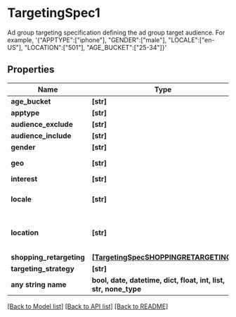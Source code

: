 # TargetingSpec1

Ad group targeting specification defining the ad group target audience. For example, '{\"APPTYPE\":[\"iphone\"], \"GENDER\":[\"male\"], \"LOCALE\":[\"en-US\"], \"LOCATION\":[\"501\"], \"AGE_BUCKET\":[\"25-34\"]}'

## Properties
Name | Type | Description | Notes
------------ | ------------- | ------------- | -------------
**age_bucket** | **[str]** | Values: [\&quot;18-24\&quot;,\&quot;21+\&quot;,\&quot;25-34\&quot;,\&quot;35-44\&quot;, \&quot;45-49\&quot;,\&quot;50-54\&quot;,\&quot;55-64\&quot;,\&quot;65+\&quot;] | [optional] 
**apptype** | **[str]** | Values: [\&quot;android_mobile\&quot;, \&quot;android_tablet\&quot;, \&quot;ipad\&quot;, \&quot;iphone\&quot;, \&quot;web\&quot;, \&quot;web_mobile\&quot;] | [optional] 
**audience_exclude** | **[str]** | Excluded customer list IDs. Used to drive new customer acquisition goals. For example: [\&quot;2542620905475\&quot;]. Audience lists need to have at least 100 people with Pinterest accounts in them. | [optional] 
**audience_include** | **[str]** | Targeted customer list IDs. For example: [\&quot;2542620905473\&quot;]. Audience lists need to have at least 100 people with Pinterest accounts in them | [optional] 
**gender** | **[str]** | Targeted genders. Values: [\&quot;unknown\&quot;,\&quot;male\&quot;,\&quot;female\&quot;] | [optional] 
**geo** | **[str]** | Location region codes, e.g., \&quot;BE-VOV\&quot; (East Flanders, Belgium) For complete list, &lt;a href&#x3D;\&quot;https://help.pinterest.com/sub/helpcenter/partner/pinterest_location_targeting_codes.xlsx\&quot; target&#x3D;\&quot;_blank\&quot;&gt;click here&lt;/a&gt; or postal codes, e.g., \&quot;US-94107\&quot;. Use either region codes or postal codes but not both. | [optional] 
**interest** | **[str]** | &lt;a href&#x3D;\&quot;https://docs.google.com/spreadsheets/d/1HxL-0Z3p2fgxis9YBP2HWC3tvPrs1hAuHDRtH-NJTIM/edit#gid&#x3D;118370875\&quot; target&#x3D;\&quot;_blank\&quot;&gt;Interest object IDs&lt;/a&gt;. | [optional] 
**locale** | **[str]** | 24 &lt;a href&#x3D;\&quot;https://en.wikipedia.org/wiki/List_of_ISO_639-1_codes\&quot; target&#x3D;\&quot;_blank\&quot;&gt;ISO 639-1 two letter language codes&lt;/a&gt;. Values: [\&quot;cs\&quot;,\&quot;da\&quot;,\&quot;de\&quot;,\&quot;el\&quot;,\&quot;en\&quot;,\&quot;es\&quot;,\&quot;fi\&quot;,\&quot;fr\&quot;,\&quot;hu\&quot;, \&quot;id\&quot;,\&quot;in\&quot;,\&quot;it\&quot;,\&quot;ja\&quot;,\&quot;ko\&quot;,\&quot;no\&quot;,\&quot;pl\&quot;,\&quot;pt\&quot;,\&quot;ro\&quot;,\&quot;ru\&quot;,\&quot;sk\&quot;,\&quot;sv\&quot;,\&quot;tr\&quot;,\&quot;uk\&quot;,\&quot;zh\&quot;] | [optional] 
**location** | **[str]** | 22 &lt;a href&#x3D;\&quot;https://www.nationsonline.org/oneworld/country_code_list.htm\&quot; target&#x3D;\&quot;_blank\&quot;&gt;ISO Alpha 2&lt;/a&gt; two letter country codes or &lt;a href&#x3D;\&quot;https://help.pinterest.com/sub/helpcenter/partner/pinterest_location_targeting_codes.xlsx\&quot; target&#x3D;\&quot;_blank\&quot;&gt;US Nielsen DMA (Designated Market Area) codes&lt;/a&gt; (location region codes) (e.g., [\&quot;US\&quot;, \&quot;807\&quot;]). For complete list, &lt;a href&#x3D;\&quot;https://help.pinterest.com/sub/helpcenter/partner/pinterest_location_targeting_codes.xlsx\&quot;&gt;click here&lt;/a&gt;. Location-Country and Location-Metro codes apply. | [optional] 
**shopping_retargeting** | [**[TargetingSpecSHOPPINGRETARGETING]**](TargetingSpecSHOPPINGRETARGETING.md) |  | [optional] 
**targeting_strategy** | **[str]** | Values: [\&quot;CHOOSE_YOUR_OWN\&quot;, \&quot;FIND_NEW_CUSTOMERS\&quot;, \&quot;RECONNECT_WITH_USERS\&quot;] | [optional] 
**any string name** | **bool, date, datetime, dict, float, int, list, str, none_type** | any string name can be used but the value must be the correct type | [optional]

[[Back to Model list]](../README.md#documentation-for-models) [[Back to API list]](../README.md#documentation-for-api-endpoints) [[Back to README]](../README.md)



